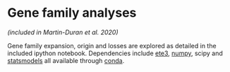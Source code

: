 # Gene family analyses

*(included in Martin-Duran et al. 2020)*

Gene family expansion, origin and losses are explored as detailed in the included ipython notebook. Dependencies include [ete3](http://etetoolkit.org), [numpy](https://www.scipy.org), scipy and [statsmodels](https://www.statsmodels.org/stable/index.html) all available through [conda](https://docs.conda.io/en/latest/). 
